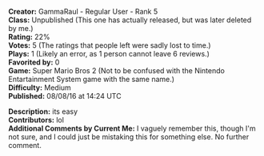 **Creator:** GammaRaul - Regular User - Rank 5 <br>
**Class:** Unpublished (This one has actually released, but was later deleted by me.) <br>
**Rating:** 22% <br>
**Votes:** 5 (The ratings that people left were sadly lost to time.) <br>
**Plays:** 1 (Likely an error, as 1 person cannot leave 6 reviews.) <br>
**Favorited by:** 0 <br>
**Game:** Super Mario Bros 2 (Not to be confused with the Nintendo Entartainment System game with the same name.) <br>
**Difficulty:** Medium <br>
**Published:** 08/08/16 at 14:24 UTC

**Description:** its easy <br>
**Contributors:** lol <br>
**Additional Comments by Current Me:** I vaguely remember this, though I'm not sure, and I could just be mistaking this for something else. No further comment.
